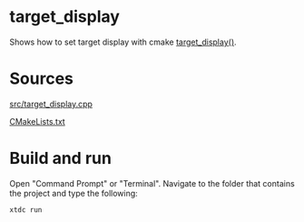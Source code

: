 # target_display

Shows how to set target display with cmake [target_display()](../../../../scripts/cmake/xtd_commands.cmake).

# Sources

[src/target_display.cpp](src/target_display.cpp)

[CMakeLists.txt](CMakeLists.txt)

# Build and run

Open "Command Prompt" or "Terminal". Navigate to the folder that contains the project and type the following:

```shell
xtdc run
```
